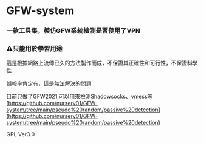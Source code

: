 # GFW-system

### 一款工具集，模仿GFW系統檢測是否使用了VPN

### ⚠️只能用於學習用途

這是根據網路上流傳已久的方法製作而成，不保證其正確性和可行性，不保證科學性

誤報率肯定有，這是無法解決的問題

目前只做了GFW2021,可以用來檢測Shadowsocks、vmess等[https://github.com/nursery01/GFW-system/tree/main/pseudo%20random/passive%20detection](https://github.com/nursery01/GFW-system/tree/main/pseudo%20random/passive%20detection)

GPL Ver3.0
